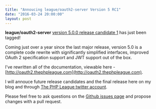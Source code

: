 ```yaml
---
title: "Annoucing league/oauth2-server Version 5 RC1"
date: "2016-03-24 20:00:00"
layout: post
---
```


**league/oauth2-server** [version 5.0.0 release candidate 1](https://github.com/thephpleague/oauth2-server/releases/tag/5.0.0-RC1) has just been tagged!

Coming just over a year since the last major release, version 5.0 is a complete code rewrite with significantly simplified interfaces, improved OAuth 2 specification support and JWT support out of the box.

I've rewritten all of the documentation, viewable here - [http://oauth2.thephpleague.com](http://oauth2.thephpleague.com).

I will annouce future release candidates and the final release here on my blog and through [The PHP League twitter account](https://twitter.com/thephpleague).

Please feel free to ask questions on the [Github issues page](https://github.com/thephpleague/oauth2-server/issues) and propose changes with a pull request.
